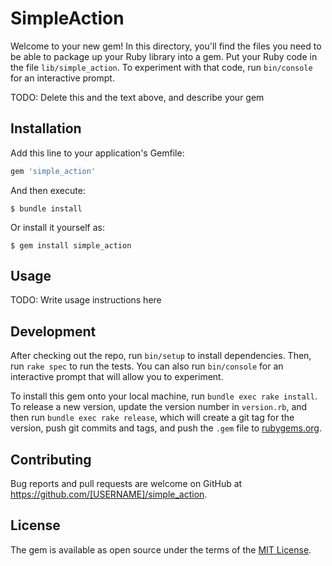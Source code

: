 # SimpleAction

Welcome to your new gem! In this directory, you'll find the files you need to be able to package up your Ruby library into a gem. Put your Ruby code in the file `lib/simple_action`. To experiment with that code, run `bin/console` for an interactive prompt.

TODO: Delete this and the text above, and describe your gem

## Installation

Add this line to your application's Gemfile:

```ruby
gem 'simple_action'
```

And then execute:

    $ bundle install

Or install it yourself as:

    $ gem install simple_action

## Usage

TODO: Write usage instructions here

## Development

After checking out the repo, run `bin/setup` to install dependencies. Then, run `rake spec` to run the tests. You can also run `bin/console` for an interactive prompt that will allow you to experiment.

To install this gem onto your local machine, run `bundle exec rake install`. To release a new version, update the version number in `version.rb`, and then run `bundle exec rake release`, which will create a git tag for the version, push git commits and tags, and push the `.gem` file to [rubygems.org](https://rubygems.org).

## Contributing

Bug reports and pull requests are welcome on GitHub at https://github.com/[USERNAME]/simple_action.


## License

The gem is available as open source under the terms of the [MIT License](https://opensource.org/licenses/MIT).
